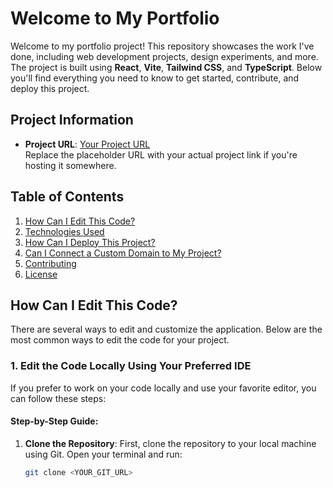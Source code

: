 # Welcome to My Portfolio

Welcome to my portfolio project! This repository showcases the work I've done, including web development projects, design experiments, and more. The project is built using **React**, **Vite**, **Tailwind CSS**, and **TypeScript**. Below you'll find everything you need to know to get started, contribute, and deploy this project.

## Project Information

- **Project URL**: [Your Project URL](#)  
  Replace the placeholder URL with your actual project link if you're hosting it somewhere.

## Table of Contents

1. [How Can I Edit This Code?](#how-can-i-edit-this-code)
2. [Technologies Used](#technologies-used)
3. [How Can I Deploy This Project?](#how-can-i-deploy-this-project)
4. [Can I Connect a Custom Domain to My Project?](#can-i-connect-a-custom-domain-to-my-project)
5. [Contributing](#contributing)
6. [License](#license)

## How Can I Edit This Code?

There are several ways to edit and customize the application. Below are the most common ways to edit the code for your project.

### 1. **Edit the Code Locally Using Your Preferred IDE**

If you prefer to work on your code locally and use your favorite editor, you can follow these steps:

#### Step-by-Step Guide:

1. **Clone the Repository**:
   First, clone the repository to your local machine using Git. Open your terminal and run:

   ```sh
   git clone <YOUR_GIT_URL>
